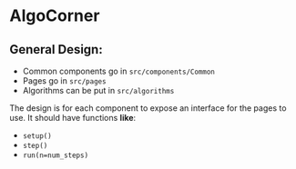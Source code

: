 # AlgoCorner


## General Design:

- Common components go in `src/components/Common`
- Pages go in `src/pages`
- Algorithms can be put in `src/algorithms`

The design is for each component to expose an interface for the pages to use.
It should have functions **like**:

- `setup()`
- `step()`
- `run(n=num_steps)`
